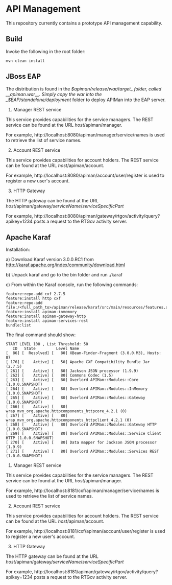 API Management
==============

This repository currently contains a prototype API management capability.


Build
-----

Invoke the following in the root folder:

	mvn clean install


JBoss EAP
---------

The distribution is found in the _$apiman/release/war/target_ folder, called __apiman.war__. Simply copy the war into the _$EAP/standalone/deployment_ folder to deploy APIMan into the EAP server.

1) Manager REST service

This service provides capabilities for the service managers. The REST service can be found at the URL _host_/apiman/manager.

For example, http://localhost:8080/apiman/manager/service/names is used to retrieve the list of service names.

2) Account REST service

This service provides capabilities for account holders. The REST service can be found at the URL _host_/apiman/account.

For example, http://localhost:8080/apiman/account/user/register is used to register a new user's account.

3) HTTP Gateway

The HTTP gateway can be found at the URL _host_/apiman/gateway/_serviceName_/_serviceSpecificPart_

For example, http://localhost:8080/apiman/gateway/rtgov/activity/query?apikey=1234 posts a request to the RTGov activity server.


Apache Karaf
------------

Installation:

a) Download Karaf version 3.0.0.RC1 from http://karaf.apache.org/index/community/download.html

b) Unpack karaf and go to the bin folder and run ./karaf

c) From within the Karaf console, run the following commands:

	feature:repo-add cxf 2.7.5
	feature:install http cxf
	feature:repo-add file:/<full_path_to>/apiman/release/karaf/src/main/resources/features.xml
	feature:install apiman-inmemory
	feature:install apiman-gateway-http
	feature:install apiman-services-rest
	bundle:list

The final command should show:

	START LEVEL 100 , List Threshold: 50
	   ID   State         Level Name
	[  86] [  Resolved] [   80] XBean-Finder-Fragment (3.0.0.M3), Hosts: 87
	[ 176] [    Active] [   50] Apache CXF Compatibility Bundle Jar (2.7.5)
	[ 261] [    Active] [   80] Jackson JSON processor (1.9.9)
	[ 262] [    Active] [   80] Commons Codec (1.5)
	[ 263] [    Active] [   80] Overlord APIMan::Modules::Core (1.0.0.SNAPSHOT)
	[ 264] [    Active] [   80] Overlord APIMan::Modules::InMemory (1.0.0.SNAPSHOT)
	[ 265] [    Active] [   80] Overlord APIMan::Modules::Gateway (1.0.0.SNAPSHOT)
	[ 266] [    Active] [   80] wrap_mvn_org.apache.httpcomponents_httpcore_4.2.1 (0)
	[ 267] [    Active] [   80] wrap_mvn_org.apache.httpcomponents_httpclient_4.2.1 (0)
	[ 268] [    Active] [   80] Overlord APIMan::Modules::Gateway HTTP (1.0.0.SNAPSHOT)
	[ 269] [    Active] [   80] Overlord APIMan::Modules::Service Client HTTP (1.0.0.SNAPSHOT)
	[ 270] [    Active] [   80] Data mapper for Jackson JSON processor (1.9.9)
	[ 271] [    Active] [   80] Overlord APIMan::Modules::Services REST (1.0.0.SNAPSHOT)


1) Manager REST service

This service provides capabilities for the service managers. The REST service can be found at the URL _host_/apiman/manager.

For example, http://localhost:8181/cxf/apiman/manager/service/names is used to retrieve the list of service names.

2) Account REST service

This service provides capabilities for account holders. The REST service can be found at the URL _host_/apiman/account.

For example, http://localhost:8181/cxf/apiman/account/user/register is used to register a new user's account.

3) HTTP Gateway

The HTTP gateway can be found at the URL _host_/apiman/gateway/_serviceName_/_serviceSpecificPart_

For example, http://localhost:8181/apiman/gateway/rtgov/activity/query?apikey=1234 posts a request to the RTGov activity server.



